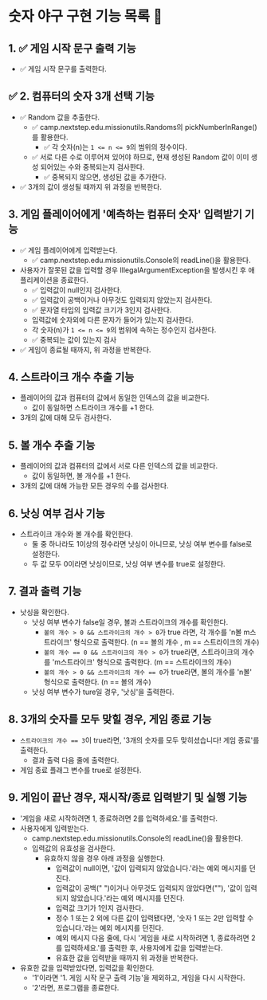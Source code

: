 # 숫자 야구 구현 기능 목록 📜

## 1. ✅ 게임 시작 문구 출력 기능 
- ✅ 게임 시작 문구를 출력한다.

## ✅ 2. 컴퓨터의 숫자 3개 선택 기능
- ✅ Random 값을 추출한다. 
  - ✅ camp.nextstep.edu.missionutils.Randoms의 pickNumberInRange()를 활용한다.
    - ✅ 각 숫자(n)는 `1 <= n <= 9`의 범위의 정수이다.
  - ✅ 서로 다른 수로 이루어져 있어야 하므로, 현재 생성된 Random 값이 이미 생성 되어있는 수와 중복되는지 검사한다.
    - ✅ 중복되지 않으면, 생성된 값을 추가한다.
- ✅ 3개의 값이 생성될 때까지 위 과정을 반복한다.

## 3. 게임 플레이어에게 '예측하는 컴퓨터 숫자' 입력받기 기능
- ✅ 게임 플레이어에게 입력받는다.
  - ✅ camp.nextstep.edu.missionutils.Console의 readLine()을 활용한다.
- 사용자가 잘못된 값을 입력할 경우 IllegalArgumentException을 발생시킨 후 애플리케이션을 종료한다.
  - ✅ 입력값이 null인지 검사한다.
  - ✅ 입력값이 공백이거나 아무것도 입력되지 않았는지 검사한다.
  - ✅ 문자열 타입의 입력값 크기가 3인지 검사한다.
  - 입력값에 숫자외에 다른 문자가 들어가 있는지 검사한다.
  - 각 숫자(n)가 `1 <= n <= 9`의 범위에 속하는 정수인지 검사한다.
  - ✅ 중복되는 값이 있는지 검사
- ✅ 게임이 종료될 때까지, 위 과정을 반복한다.

## 4. 스트라이크 개수 추출 기능
- 플레이어의 값과 컴퓨터의 값에서 동일한 인덱스의 값을 비교한다.
  - 값이 동일하면 스트라이크 개수를 +1 한다.
- 3개의 값에 대해 모두 검사한다.

## 5. 볼 개수 추출 기능
- 플레이어의 값과 컴퓨터의 값에서 서로 다른 인덱스의 값을 비교한다.
  - 값이 동일하면, 볼 개수를 +1 한다.
- 3개의 값에 대해 가능한 모든 경우의 수를 검사한다.

## 6. 낫싱 여부 검사 기능
- 스트라이크 개수와 볼 개수를 확인한다.
  - 둘 중 하나라도 1이상의 정수라면 낫싱이 아니므로, 낫싱 여부 변수를 false로 설정한다. 
  - 두 값 모두 0이라면 낫싱이므로, 낫싱 여부 변수를 true로 설정한다.

## 7. 결과 출력 기능
- 낫싱을 확인한다.
  - 낫싱 여부 변수가 false일 경우, 볼과 스트라이크의 개수를 확인한다.
    - `볼의 개수 > 0 && 스트라이크의 개수 > 0`가 true 라면, 각 개수를 'n볼 m스트라이크' 형식으로 출력한다. (n == 볼의 개수 , m == 스트라이크의 개수)
    - `볼의 개수 == 0 && 스트라이크의 개수 > 0`가 true라면, 스트라이크의 개수를 'm스트라이크' 형식으로 출력한다. (m == 스트라이크의 개수)
    - `볼의 개수 > 0 && 스트라이크의 개수 == 0`가 true라면, 볼의 개수를 'n볼' 형식으로 출력한다. (n == 볼의 개수)
  - 낫싱 여부 변수가 ture일 경우, '낫싱'을 출력한다.

## 8. 3개의 숫자를 모두 맞힐 경우, 게임 종료 기능
- `스트라이크의 개수 == 3`이 true라면, '3개의 숫자를 모두 맞히셨습니다! 게임 종료'를 출력한다.
  - 결과 출력 다음 줄에 출력한다.
- 게임 종료 플래그 변수를 true로 설정한다.

## 9. 게임이 끝난 경우, 재시작/종료 입력받기 및 실행 기능
- '게임을 새로 시작하려면 1, 종료하려면 2를 입력하세요.'를 출력한다.
- 사용자에게 입력받는다.
  - camp.nextstep.edu.missionutils.Console의 readLine()을 활용한다.
  - 입력값의 유효성을 검사한다.
    - 유효하지 않을 경우 아래 과정을 실행한다.
      - 입력값이 null이면, '값이 입력되지 않았습니다.'라는 예외 메시지를 던진다.
      - 입력값이 공백(" ")이거나 아무것도 입력되지 않았다면(""), '값이 입력되지 않았습니다.'라는 예외 메시지를 던진다.
      - 입력값 크기가 1인지 검사한다.
      - 정수 1 또는 2 외에 다른 값이 입력됐다면, '숫자 1 또는 2만 입력할 수 있습니다.'라는 예외 메시지를 던진다.
      - 예외 메시지 다음 줄에, 다시 '게임을 새로 시작하려면 1, 종료하려면 2를 입력하세요.'를 출력한 후, 사용자에게 값을 입력받는다.
      - 유효한 값을 입력받을 때까지 위 과정을 반복한다.
- 유효한 값을 입력받았다면, 입력값을 확인한다.
  - '1'이라면 '1. 게임 시작 문구 출력 기능'을 제외하고, 게임을 다시 시작한다.
  - '2'라면, 프로그램을 종료한다.
